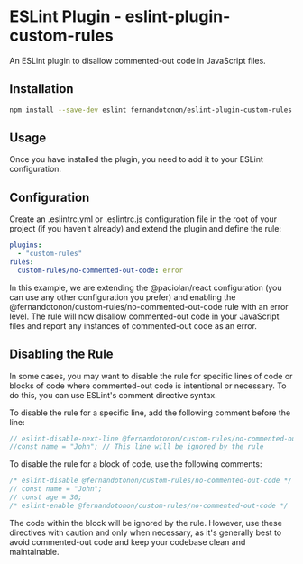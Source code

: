 # ESLint Plugin - eslint-plugin-custom-rules

An ESLint plugin to disallow commented-out code in JavaScript files.

## Installation

```bash
npm install --save-dev eslint fernandotonon/eslint-plugin-custom-rules
```

## Usage
Once you have installed the plugin, you need to add it to your ESLint configuration.

## Configuration
Create an .eslintrc.yml or .eslintrc.js configuration file in the root of your project (if you haven't already) and extend the plugin and define the rule:

```yaml
plugins:
  - "custom-rules"
rules:
  custom-rules/no-commented-out-code: error
```
In this example, we are extending the @paciolan/react configuration (you can use any other configuration you prefer) and enabling the @fernandotonon/custom-rules/no-commented-out-code rule with an error level. The rule will now disallow commented-out code in your JavaScript files and report any instances of commented-out code as an error.

## Disabling the Rule
In some cases, you may want to disable the rule for specific lines of code or blocks of code where commented-out code is intentional or necessary. To do this, you can use ESLint's comment directive syntax.

To disable the rule for a specific line, add the following comment before the line:

```javascript
// eslint-disable-next-line @fernandotonon/custom-rules/no-commented-out-code
//const name = "John"; // This line will be ignored by the rule
```

To disable the rule for a block of code, use the following comments:
```javascript
/* eslint-disable @fernandotonon/custom-rules/no-commented-out-code */
// const name = "John";
// const age = 30;
/* eslint-enable @fernandotonon/custom-rules/no-commented-out-code */
```

The code within the block will be ignored by the rule. However, use these directives with caution and only when necessary, as it's generally best to avoid commented-out code and keep your codebase clean and maintainable.
